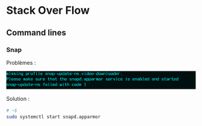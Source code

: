 # Stack Over Flow

## Command lines
### Snap

Problèmes : 
<p align="center">

![](./images/snap_error_01.png)

</p>

Solution :
```sh
# ~$
sudo systemctl start snapd.apparmor
```

